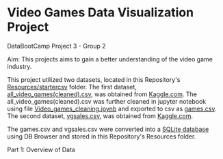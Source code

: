 # Video Games Data Visualization Project
DataBootCamp Project 3 - Group 2

Aim:
This projects aims to gain a better understanding of the video game industry.  

This project utilized two datasets, located in this Repository's [Resources/startercsv](Resources/startercsv) folder.
The first dataset, [all_video_games(cleaned).csv](Resources/startercsv/games.csv), was obtained from [Kaggle.com](https://www.kaggle.com/datasets/beridzeg45/video-games).  The all_video_games(cleaned).csv was further cleaned in jupyter notebook using file [Video_games_cleaning.ipynb](JupyterNotebooks/Video_games_cleaning.ipynb) and exported to csv as [games.csv](Resources/games.csv).
The second dataset, [vgsales.csv](Resources/startercsv/vgsales.csv), was obtained from [Kaggle.com](https://www.kaggle.com/datasets/gregorut/videogamesales).

The games.csv and vgsales.csv were converted into a [SQLite database](Resources/gamesdb.db) using DB Browser and stored in this Repository's Resources folder.

Part 1: Overview of Data
